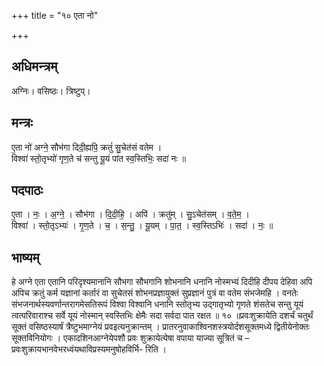 +++
title = "१० एता नो"

+++
## अधिमन्त्रम्
अग्निः। वसिष्ठः। त्रिष्टुप्।

## मन्त्रः
ए॒ता नो॑ अग्ने॒ सौभ॑गा दिदी॒ह्यपि॒ क्रतुं॑ सु॒चेत॑सं वतेम ।  
विश्वा॑ स्तो॒तृभ्यो॑ गृण॒ते च॑ सन्तु यू॒यं पा॑त स्व॒स्तिभिः॒ सदा॑ नः ॥

## पदपाठः
ए॒ता । नः॒ । अ॒ग्ने॒ । सौभ॑गा । दि॒दी॒हि॒ । अपि॑ । क्रतु॑म् । सु॒ऽचेत॑सम् । व॒ते॒म॒ ।  
विश्वा॑ । स्तो॒तृऽभ्यः॑ । गृ॒ण॒ते । च॒ । स॒न्तु॒ । यू॒यम् । पा॒त॒ । स्व॒स्तिऽभिः॑ । सदा॑ । नः॒ ॥

## भाष्यम्
हे अग्ने एता एतानि परिदृश्यमानानि सौभगा सौभगानि शोभनानि धनानि नोस्मभ्यं दिदीहि दीपय देहिवा अपि अपिच क्रतुं कर्म यज्ञानां कर्तारं वा सुचेतसं शोभनप्रज्ञायुक्तं सुप्रज्ञानं पुत्रं वा वतेम संभजेमहि । वनतेः संभजनार्थस्यवर्णान्तरागमेसतिरूपं विश्वा विश्वानि धनानि स्तोतृभ्य उद्गातृभ्यो गृणते शंसतेच सन्तु यूयं त्वत्परिवाराश्च सर्वे यूयं नोस्मान् स्वस्तिभिः क्षेमैः सदा सर्वदा पात रक्षत ॥ १० ॥प्रवःशुक्रायेति दशर्चं चतुर्थं सूक्तं वसिष्ठस्यार्षं त्रैष्टुभमाग्नेयं प्रवइत्यनुक्रान्तम् । प्रातरनुवाकाश्विनशस्त्रयोर्दशसूक्तमध्ये द्वितीयेनोक्तः सूक्तविनियोगः । एकादशिनआग्नेयेपशौ प्रवः शुक्रायेत्येषा वपाया याज्या सूत्रितं च –प्रवःशुक्रायभानवेभरध्वंयथाविप्रस्यमनुषोहविर्भि- रिति ।